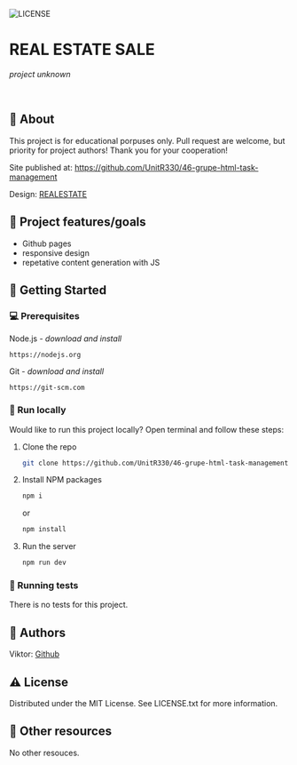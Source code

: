![LICENSE](https://img.shields.io/badge/license-MIT-blue.svg?style=flat-square)

# REAL ESTATE SALE

_project unknown_

<br>

## 🌟 About

This project is for educational porpuses only. Pull request are welcome, but priority for project authors! Thank you for your cooperation!

Site published at: https://github.com/UnitR330/46-grupe-html-task-management

Design: [REALESTATE](https://dribbble.com/shots/10172325/attachments/2114690?mode=media)

## 🎯 Project features/goals

- Github pages
- responsive design
- repetative content generation with JS
    

## 🧰 Getting Started

### 💻 Prerequisites

Node.js - _download and install_

```
https://nodejs.org
```

Git - _download and install_

```
https://git-scm.com
```

### 🏃 Run locally

Would like to run this project locally? Open terminal and follow these steps:

1. Clone the repo
    ```sh
    git clone https://github.com/UnitR330/46-grupe-html-task-management
    ```
2. Install NPM packages
    ```sh
    npm i
    ```
    or
    ```sh
    npm install
    ```
3. Run the server
    ```sh
    npm run dev
    ```

### 🧪 Running tests

There is no tests for this project.

## 🎅 Authors

Viktor: [Github](https://github.com/UnitR330)

## ⚠️ License

Distributed under the MIT License. See LICENSE.txt for more information.

## 🔗 Other resources

No other resouces.
